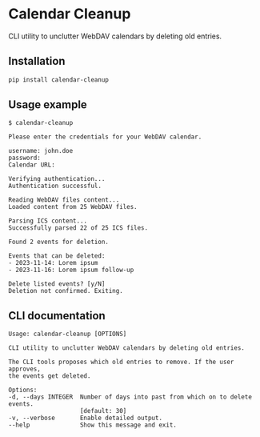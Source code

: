 # Calendar Cleanup

CLI utility to unclutter WebDAV calendars by deleting old entries.

## Installation

```bash
pip install calendar-cleanup
```

## Usage example

```
$ calendar-cleanup

Please enter the credentials for your WebDAV calendar.

username: john.doe
password:
Calendar URL:

Verifying authentication...
Authentication successful.

Reading WebDAV files content...
Loaded content from 25 WebDAV files.

Parsing ICS content...
Successfully parsed 22 of 25 ICS files.

Found 2 events for deletion.

Events that can be deleted:
- 2023-11-14: Lorem ipsum
- 2023-11-16: Lorem ipsum follow-up

Delete listed events? [y/N]
Deletion not confirmed. Exiting.
```

## CLI documentation

```
Usage: calendar-cleanup [OPTIONS]

CLI utility to unclutter WebDAV calendars by deleting old entries.

The CLI tools proposes which old entries to remove. If the user approves,
the events get deleted.

Options:
-d, --days INTEGER  Number of days into past from which on to delete events.
                    [default: 30]
-v, --verbose       Enable detailed output.
--help              Show this message and exit.
```
